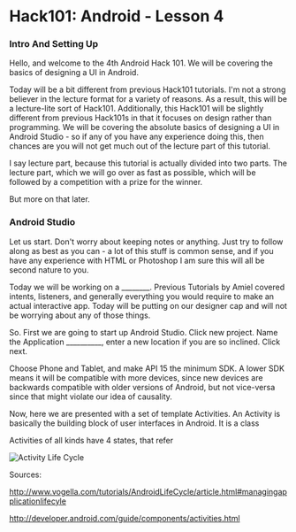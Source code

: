 # Hack101: Android - Lesson 4 #

### Intro And Setting Up 

Hello, and welcome to the 4th Android Hack 101. We will be covering the basics of designing a UI in Android.

Today will be a bit different from previous Hack101 tutorials. I'm not a strong believer in the lecture format for a variety of reasons. As a result, this will be a lecture-lite sort of Hack101. Additionally, this Hack101 will be slightly different from previous Hack101s in that it focuses on design rather than programming. We will be covering the absolute basics of designing a UI in Android Studio - so if any of you  have any experience doing this, then chances are you will not get much out of the lecture part of this tutorial.

I say lecture part, because this tutorial is actually divided into two parts. The lecture part, which we will go over as fast as possible, which will be followed by a competition with a prize for the winner.

But more on that later.

### Android Studio ###

Let us start.  Don't worry about keeping notes or anything. Just try to follow along as best as you can - a lot of this stuff is common sense, and if you have any experience with HTML or Photoshop I am sure this will all be second nature to you.


Today we will be working on a ________. Previous Tutorials by Amiel covered intents, listeners, and generally everything you would require to make an actual interactive app. Today will be putting on our designer cap and will not be worrying about any of those things. 

So. First we are going to start up Android Studio. Click new project. Name the Application __________, enter a new location if you are so inclined. Click next.

Choose Phone and Tablet, and make API 15 the minimum SDK. A lower SDK means it will be compatible with more devices, since new devices are backwards compatible with older versions of Android, but not vice-versa since that might violate our idea of causality. 

Now, here we are presented with a set of template Activities. An Activity is basically the building block of user interfaces in Android. It is a class 


Activities of all kinds have 4 states, that refer 


![Activity Life Cycle](http://www.vogella.com/tutorials/AndroidLifeCycle/images/xactivity_lifecycle10.png.pagespeed.ic.fPEkTDwujN.png)



Sources:

http://www.vogella.com/tutorials/AndroidLifeCycle/article.html#managingapplicationlifecyle

http://developer.android.com/guide/components/activities.html